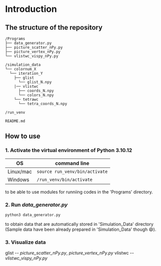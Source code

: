 # Introduction
## The structure of the repository
```
/Programs
├── data_generator.py
├── picture_scatter_nPy.py
├── picture_vertex_nPy.py
└── vlistwc_vispy_nPy.py

/simulation_data
└── colornum_X
  └── iteration_Y
    ├── glist
      └── glist_N.npy
    |── vlistwc
      ├── coords_N.npy
      └── colors_N.npy
    └── tetrawc
      └── tetra_coords_N.npy

/run_venv

README.md
```
## How to use
### 1. Activate the virtual environment of Python 3.10.12
<table>
 <thead>
  <tr>
   <th>OS</th> <th>command line</th>
  </tr>
 </thead>
 <tr>
  <td> Linux/mac </td> <td> <code>source run_venv/bin/activate</code> </td>
 </tr>
 <tr>
  <td >Windows </td> <td>  <code>/run_venv/bin/activate</code> </td>
 </tr>
</table>
to be able to use modules for runniing codes in the 'Programs' directory.

### 2. Run *data_generator.py*
```
python3 data_generator.py
```
to obtain data that are automatically stored in 'Simulation_Data' directory (Sample data have been already prepared in 'Simulation_Data' though :smile:).
### 3. Visualize data
glist -- *picture_scatter_nPy.py*, *picture_vertex_nPy.py*
vlistwc -- *vlistwc_vispy_nPy.py*
